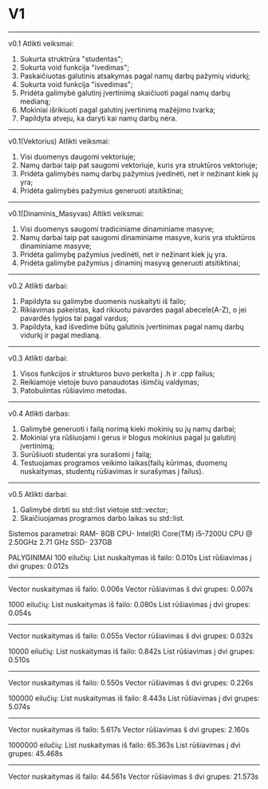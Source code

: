 # V1
--------------
v0.1 Atlikti veiksmai:

1. Sukurta struktrūra "studentas";
2. Sukurta void funkcija "ivedimas";
3. Paskaičiuotas galutinis atsakymas pagal namų darbų pažymių vidurkį;
4. Sukurta void funkcija "isvedimas";
5. Pridėta galimybė galutinį įvertinimą skaičiuoti pagal namų darbų medianą;
6. Mokiniai išrikiuoti pagal galutinį įvertinimą mažėjimo tvarka;
7. Papildyta atveju, ka daryti kai namų darbų nėra.
----------------------------------
v0.1(Vektorius) Atlikti veiksmai:

1. Visi duomenys daugomi vektoriuje;
2. Namų darbai taip pat saugomi vektoriuje, kuris yra struktūros vektoriuje;
3. Pridėta galimybės namų darbų pažymius įvedinėti, net ir nežinant kiek jų yra;
4. Pridėta galimybės pažymius generuoti atsitiktinai;
------------------
v0.1(Dinaminis_Masyvas) Altikti veiksmai:

1. Visi duomenys saugomi tradiciniame dinaminiame masyve;
2. Namų darbai taip pat saugomi dinaminiame masyve, kuris yra stuktūros dinaminiame masyve;
3. Pridėta galimybę pažymius įvedinėti, net ir nežinant kiek jų yra.
4. Pridėta galimybė pažymius į dinaminį masyvą generuoti atsitiktinai;
------------------------
v0.2 Atlikti darbai:

1. Papildyta su galimybe duomenis nuskaityti iš failo;
2. Rikiavimas pakeistas, kad rikiuotu pavardes pagal abecele(A-Z), o jei pavardės lygios tai pagal vardus;
3. Papildyta, kad išvedime būtų galutinis įvertinimas pagal namų darbų vidurkį ir pagal medianą.
-------------------------
v0.3 Atlikti darbai:
1. Visos funkcijos ir strukturos buvo perkelta į .h ir .cpp failus;
2. Reikiamoje vietoje buvo panaudotas išimčių valdymas;
3. Patobulintas rūšiavimo metodas.
-----------------------
v0.4 Atlikti darbas:
1. Galimybė generuoti i failą norimą kieki mokinių su jų namų darbai;
2. Mokiniai yra rūšiuojami i gerus ir blogus mokinius pagal ju galutinį įvertinimą;
3. Surūšiuoti studentai yra surašomi į failą;
4. Testuojamas programos veikimo laikas(failų kūrimas, duomenų nuskaitymas, studentų rūšiavimas ir surašymas į failus).
------------------------
v0.5 Atlikti darbai:
1. Galimybė dirbti su std::list vietoje std::vector;
2. Skaičiuojamas programos darbo laikas su std::list.

Sistemos parametrai:
RAM- 8GB
CPU- Intel(R) Core(TM) i5-7200U CPU @ 2.50GHz   2.71 GHz
SSD- 237GB

PALYGINIMAI
100 eilučių:
List nuskaitymas iš failo:      0.010s
List rūšiavimas į dvi grupes:   0.012s
*****************
Vector nuskaitymas iš failo:    0.006s
Vector rūšiavimas š dvi grupes: 0.007s

1000 eilučių:
List nuskaitymas iš failo:      0.080s
List rūšiavimas į dvi grupes:   0.054s
*****************
Vector nuskaitymas iš failo:    0.055s
Vector rūšiavimas š dvi grupes: 0.032s

10000 eilučių:
List nuskaitymas iš failo:      0.842s
List rūšiavimas į dvi grupes:   0.510s
*****************
Vector nuskaitymas iš failo:    0.550s
Vector rūšiavimas š dvi grupes: 0.226s

100000 eilučių:
List nuskaitymas iš failo:      8.443s
List rūšiavimas į dvi grupes:   5.074s
*****************
Vector nuskaitymas iš failo:    5.617s
Vector rūšiavimas š dvi grupes: 2.160s

1000000 eilučių:
List nuskaitymas iš failo:      65.363s
List rūšiavimas į dvi grupes:   45.468s
*****************
Vector nuskaitymas iš failo:    44.561s
Vector rūšiavimas š dvi grupes: 21.573s


